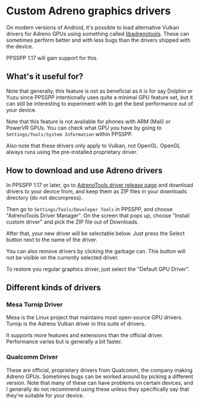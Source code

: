 # Custom Adreno graphics drivers

On modern versions of Android, it's possible to load alternative Vulkan drivers for Adreno GPUs using something called [libadrenotools](https://github.com/bylaws/libadrenotools). These can sometimes perform better and with less bugs than the drivers shipped with the device.

PPSSPP 1.17 will gain support for this.

## What's it useful for?

Note that generally, this feature is not as beneficial as it is for say Dolphin or Yuzu since PPSSPP intentionally uses quite a minimal GPU feature set, but it can still be interesting to experiment with to get the best performance out of your device.

Note that this feature is not available for phones with ARM (Mali) or PowerVR GPUs. You can check what GPU
you have by going to `Settings/Tools/System Information` within PPSSPP.

Also note that these drivers only apply to Vulkan, not OpenGL. OpenGL always runs using the pre-installed proprietary driver.

## How to download and use Adreno drivers

In PPSSPP 1.17 or later, go to [AdrenoTools driver release page](https://github.com/K11MCH1/AdrenoToolsDrivers/releases/)
and download drivers to your device from, and keep them as ZIP files in your downloads directory (do not decompress).

Then go to `Settings/Tools/Developer Tools` in PPSSPP, and choose "AdrenoTools Driver Manager". On the screen that pops up, choose "Install custom driver" and pick the ZIP file out of Downloads.

After that, your new driver will be selectable below. Just press the Select button next to the name of the driver.

You can also remove drivers by clicking the garbage can. This button will not be visible on the currently selected driver.

To restore you regular graphics driver, just select the "Default GPU Driver".

## Different kinds of drivers

### Mesa Turnip Driver

Mesa is the Linux project that maintains most open-source GPU drivers. Turnip is the Adreno Vulkan driver in this suite of drivers.

It supports more features and extensions than the official driver. Performance varies but is generally a bit faster.

### Qualcomm Driver

These are official, proprietary drivers from Qualcomm, the company making Adreno GPUs. Sometimes bugs can be worked around by picking a different version. Note that many of these can have problems on certain devices, and I generally do not recommend using these unless they specifically say that they're suitable for your device.
